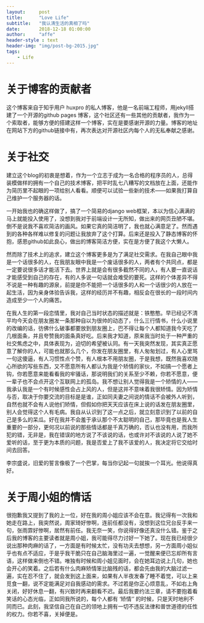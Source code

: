 ```yaml
---
layout:     post
title:      "Love Life"
subtitle:   "我认清生活的真相了吗"
date:       2018-12-18 01:00:00
author:     "affe"
header-style : text
header-img: "img/post-bg-2015.jpg"
tags:
    - Life
---
```

# 关于博客的贡献者

这个博客来自于知乎用户 huxpro 的私人博客，他是一名前端工程师，用jekyll搭建了一个开源的github pages 博客，这个社区还有一些其他的贡献者，我作为一个索取者，能够方便的搭建这样一个博客，实在是要感谢开源的力量。博客的地址在网站下方的github链接中有，再次表达对开源社区内每个人的无私奉献之感谢。

# 关于社交

建立这个blog的初衷是想着，作为一个立志于成为一名合格的程序员的人，总得装模做样的拥有一个自己的技术博客，把平时乱七八糟写的文档放在上面，还能作为简历里不起眼的一项给别人看看。顺便可以试验一些新的技术——如果我打算自己维护一个服务器的话。

一开始我也的确这样做了，搞了一个简易的django web框架，本以为信心满满的马上就能投入使用了，没想到我对于前端设计一无所知，做出来的网页丑陋不堪。倒不是说我不喜欢简洁的画风。如果它真的简洁明了，我也就心满意足了。然而遇到的各种各样难以修复的问题让我放弃了这个打算。后来还是投入了静态博客的怀抱，感恩github如此良心，做出的博客简洁方便，实在是方便了我这个大懒人。

然而除了技术上的追求，建立这个博客更多是为了满足社交需求。在我自己眼中我是一个话很多的人，在我朋友眼中我是一个废话很多的人，两者有个共同点，都是一定要说很多话才能活下去。世界上就是会有很多截然不同的人，有人要一直说话才能感受到自己的存在，有的人多说一句话就会难受的要死。这样的个体差异不得不说是一种有趣的源泉，前提是你不能把一个话很多的人和一个话很少的人放在一起生活，因为亲身体验告诉我，这样的经历并不有趣，相反会在很长的一段时间内造成至少一个人的痛苦。

在我人生的第一段恋情里，我对自己当时状态的描述就是：铁憨憨。早已经记不清平均今天会在朋友圈发一条那种自以为很帅的动态了，什么三行情书，什么小说里的改编的话，彷佛什么破事都要放到朋友圈上，巴不得让每个人都知道我今天吃了几根面条，并且夸赞我的面条真好吃。后来我才知道，原来我当时处于一种严重的社交焦虑之中，具体表现为，迫切的希望被认同。有一天我突然发现，其实真正愿意了解你的人，可能也就那么几个，你发在朋友圈里，有人匆匆划过，有人心里骂一句这傻逼，有人习惯性点个赞，有人根本不用朋友圈，于是我想，既然我喜欢随心所欲的写些东西，又不愿意所有人都认为我是个矫情的家伙，不如搞一个愿者上钩，你若愿意来能看看我的牢骚话，那说明我们的关系至少不赖，你若不愿意，便一辈子也不会点开这个互联网上的孤岛。我不想让别人觉得我是一个矫情的人——我承认我是一个有时候感性会占上风的人，但是这并不意味着我很矫情。因为矫情与否，取决于你要交流的目标是是谁，正如同夫妻之间说的情话不会被外人听到，自然也就不会有人说他们矫情，但假如你把天天应该在床上说的话发在朋友圈里，别人会觉得这个人有毛病。我自从认识到了这一点之后，就立刻意识到了以前的自己是多么的呆瓜。好在我并不会羞于承认那个不太聪明的自己，那毕竟也是我人生重要的一部分，更何况以前说的那些情话都是千真万确的，否认也没有用，而我所犯的错，无非是，我在错误的地方说了不该说的话，也或许对不该说的人说了她不爱听的话，至于更为本质的问题，我是否爱上了我不该爱的人，我决定将它交给时间去回答。

李宗盛说，旧爱的誓言像极了一个巴掌，每当你记起一句就挨一个耳光。他说得真好。

# 关于周小姐的情话

很抱歉我又提到了我的上一位，好在我的周小姐应该不会在意。我记得有一次我和她走在路上，我突然说，周家琦好惨啊，连前任都没有，没想到这位兄台反手来一句，张雨霏好惨啊，居然有前任。我无奈一笑，你说得好像还真没什么错。鉴于之后我的博客的主要读者就是周小姐，我可能得尽力讨好一下她了。现在我已经很少说出那种肉麻的话了，一方面是有时候太忙，没有功夫去想想，另一方面周小姐似乎也有点不适应，于是乎我干脆只在自己脑海里过一遍，一觉醒来便已忘却所有言语，这样做来倒也不错。唯独有时候和周小姐见面时，会在她耳边说上几句，她也会开心的笑着。之后若有什么肉麻矫情笨比脑残的话，都会先由我的大脑过滤一遍，实在忍不住了，就会发到这上面来，如果有人半夜发春了睡不着觉，可以上来觅食一翻，说不定能满足对自我感动的需求。不过若是你正心烦意乱，不如右上角关闭，好好休息一翻，有兴致时再来翻看不迟。最后我要约法三章，请不要抱着看笑话的心态光临，正如同我所说的，每个人都有 ‘矫情‘’ 的时候，只是天时地利不同而已。此刻，我坚信自己在自己的领地上拥有一切不违反法律和普世道德的任性的权力。你若不喜，关掉便是。

